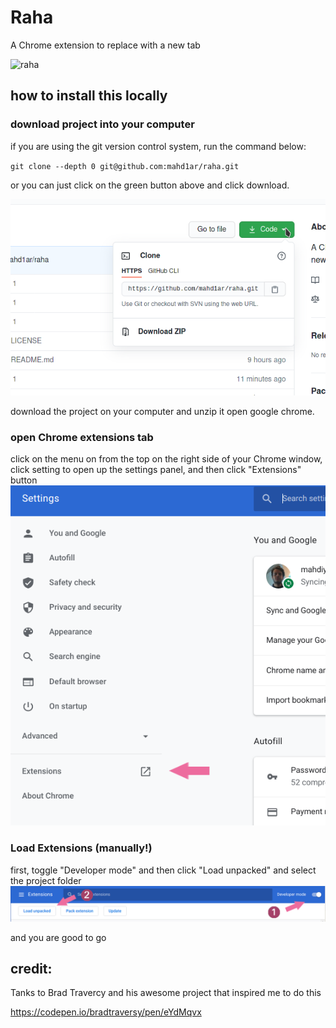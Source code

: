 # Raha
A Chrome extension to replace with a new tab

![raha](screenshots/raha.gif)

## how to install this locally

### download project into your computer

if you are using the git version control system, run the command below:

`git clone --depth 0 git@github.com:mahd1ar/raha.git`

or you can just click on the green button above and click download.

![sceenshot of github page](screenshots/Screenshot_20210130_193208.png)

 download the project on your computer and unzip it
open google chrome.

### open Chrome extensions tab
click on the menu on from the top on the right side of your Chrome window, click setting to open up the settings panel, and then click "Extensions" button
![sceenshot of chrome settings](screenshots/Screenshot_20210131_103858.png)

### Load Extensions (manually!)
first, toggle "Developer mode" and then click "Load unpacked" and select the project folder
![screenshot of chrome extention tab](screenshots/Screenshot_20210130_203654.png)

and you are good to go

## credit:

Tanks to Brad Travercy and his awesome project that inspired me to do this

https://codepen.io/bradtraversy/pen/eYdMqvx